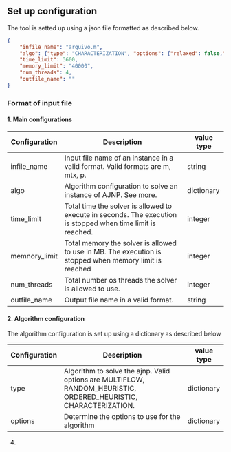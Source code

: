 ## Set up configuration
The tool is setted up using a json file formatted as described below.
```json
{
    "infile_name": "arquivo.m",
    "algo": {"type": "CHARACTERIZATION", "options": {"relaxed": false,"order": "ASC"}},
    "time_limit": 3600,
    "memory_limit": "40000",
    "num_threads": 4,
    "outfile_name": ""
}
```
### Format of input file

#### 1. Main configurations

Configuration | Description | value type
---|---|---
infile_name | Input file name of an instance in a valid format. Valid formats are m, mtx, p.| string
algo | Algorithm configuration to solve an instance of AJNP. See [more](#2-algorithm-configuration).| dictionary
time_limit | Total time the solver is allowed to execute in seconds. The execution is stopped when time limit is reached. | integer
memnory_limit | Total memory the solver is allowed to use in MB. The execution is stopped when memory limit is reached | integer
num_threads | Total number os threads the solver is allowed to use. | integer
outfile_name | Output file name in a valid format. | string


#### 2. Algorithm configuration
The algorithm configuration is set up using a dictionary as described below

Configuration | Description | value type
---|---|---
type | Algorithm to solve the ajnp. Valid options are MULTIFLOW, RANDOM_HEURISTIC, ORDERED_HEURISTIC, CHARACTERIZATION. | dictionary
options | Determine the options to use for the algorithm | dictionary

4. 
